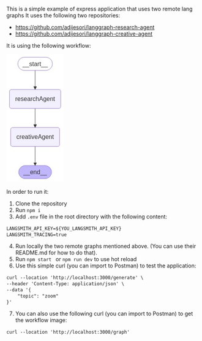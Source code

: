 This is a simple example of express application that uses two remote lang graphs
It uses the following two repositories:
- https://github.com/adijesori/langgraph-research-agent
- https://github.com/adijesori/langgraph-creative-agent

It is using the following workflow:

![workflow](./docs/graph.png)

In order to run it:
1. Clone the repository
2. Run `npm i`
3. Add `.env` file in the root directory with the following content:
```
LANGSMITH_API_KEY=${YOU_LANGSMITH_API_KEY}
LANGSMITH_TRACING=true
```
4. Run locally the two remote graphs mentioned above. (You can use their README.md for how to do that). 
5. Run `npm start ` or `npm run dev` to use hot reload
6. Use this simple curl (you can import to Postman) to test the application:
```
curl --location 'http://localhost:3000/generate' \
--header 'Content-Type: application/json' \
--data '{
    "topic": "zoom"
}'
```
7. You can also use the following curl (you can import to Postman) to get the workflow image:
```
curl --location 'http://localhost:3000/graph'
```
